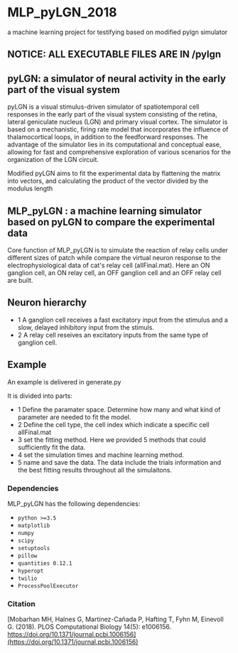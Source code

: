 # MLP_pyLGN_2018
a machine learning project for testifying based on modified pylgn simulator

## NOTICE: ALL EXECUTABLE FILES ARE IN /pylgn

## pyLGN: a simulator of neural activity in the early part of the visual system 

pyLGN is a visual stimulus-driven simulator of spatiotemporal cell responses in the early part of the visual system consisting of the retina, lateral geniculate nucleus (LGN) and primary visual cortex. The simulator is based on a mechanistic, firing rate model that incorporates the influence of thalamocortical loops, in addition to the feedforward responses. The advantage of the simulator lies in its computational and conceptual ease, allowing for fast and comprehensive exploration of various scenarios for the organization of the LGN circuit.

Modified pyLGN aims to fit the experimental data by flattening the matrix into vectors, and calculating the product of the vector divided by the modulus length

## MLP_pyLGN : a machine learning simulator based on pyLGN to compare the experimental data
Core function of MLP_pyLGN is to simulate the reaction of relay cells under different sizes of patch while compare the virtual neuron response to the electrophysiological data of cat's relay cell (allFinal.mat). 
Here an ON ganglion cell, an ON relay cell, an OFF ganglion cell and an OFF relay cell are built.  

## Neuron hierarchy
- 1 A ganglion cell receives a fast excitatory input from the stimulus and a slow, delayed inhibitory input from the stimuls. 
- 2 A relay cell reseives an excitatory inputs from the same type of ganglion cell.

## Example
An example is delivered in generate.py

It is divided into parts:
- 1 Define the paramater space. Determine how many and what kind of parameter are needed to fit the model.
- 2 Define the cell type, the cell index which indicate a specific cell allFinal.mat
- 3 set the fitting method. Here we provided 5 methods that could sufficiently fit the data.
- 4 set the simulation times and machine learning method.
- 5 name and save the data. The data include the trials information and the best fitting results throughout all the simulaitons.

### Dependencies

MLP_pyLGN has the following dependencies:

- `python >=3.5`
- `matplotlib`
- `numpy`
- `scipy`
- `setuptools`
- `pillow`
- `quantities 0.12.1`
- `hyperopt`
- `twilio`
- `ProcessPoolExecutor`

### Citation

[Mobarhan MH, Halnes G, Martínez-Cañada P, Hafting T, Fyhn M, Einevoll G. (2018). PLOS Computational Biology 14(5): e1006156. https://doi.org/10.1371/journal.pcbi.1006156](https://doi.org/10.1371/journal.pcbi.1006156)
